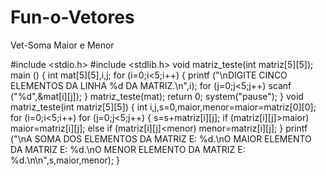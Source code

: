 # Fun-o-Vetores
Vet-Soma Maior e Menor

#include <stdio.h>
#include <stdlib.h>
void matriz_teste(int matriz[5][5]);
main ()
{
    int mat[5][5],i,j;
    for (i=0;i<5;i++)
    {
        printf ("\nDIGITE CINCO ELEMENTOS DA LINHA %d DA MATRIZ.\n",i);
        for (j=0;j<5;j++)
        scanf ("%d",&mat[i][j]);
    }
    matriz_teste(mat);
    return 0;
    system("pause");
}
void matriz_teste(int matriz[5][5])
{
    int i,j,s=0,maior,menor=maior=matriz[0][0];
    for (i=0;i<5;i++)
    for (j=0;j<5;j++)
    {
        s=s+matriz[i][j];
        if (matriz[i][j]>maior)
        maior=matriz[i][j];
        else if (matriz[i][j]<menor)
        menor=matriz[i][j];
    }
    printf ("\nA SOMA DOS ELEMENTOS DA MATRIZ E: %d.\nO MAIOR ELEMENTO DA MATRIZ E: %d.\nO MENOR ELEMENTO DA MATRIZ E: %d.\n\n",s,maior,menor);
}
